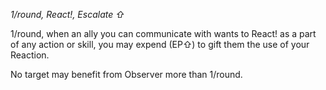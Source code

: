 *1/round, React!, Escalate ⇧*

1/round, when an ally you can communicate with wants to React! as a part of any action or skill, you may expend (EP⇧) to gift them the use of your Reaction.

No target may benefit from Observer more than 1/round.